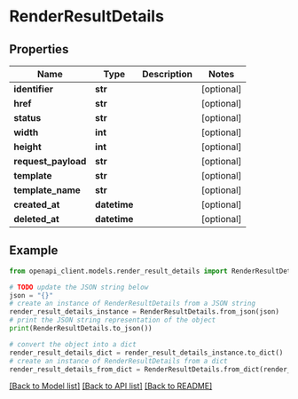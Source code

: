 # RenderResultDetails


## Properties

Name | Type | Description | Notes
------------ | ------------- | ------------- | -------------
**identifier** | **str** |  | [optional] 
**href** | **str** |  | [optional] 
**status** | **str** |  | [optional] 
**width** | **int** |  | [optional] 
**height** | **int** |  | [optional] 
**request_payload** | **str** |  | [optional] 
**template** | **str** |  | [optional] 
**template_name** | **str** |  | [optional] 
**created_at** | **datetime** |  | [optional] 
**deleted_at** | **datetime** |  | [optional] 

## Example

```python
from openapi_client.models.render_result_details import RenderResultDetails

# TODO update the JSON string below
json = "{}"
# create an instance of RenderResultDetails from a JSON string
render_result_details_instance = RenderResultDetails.from_json(json)
# print the JSON string representation of the object
print(RenderResultDetails.to_json())

# convert the object into a dict
render_result_details_dict = render_result_details_instance.to_dict()
# create an instance of RenderResultDetails from a dict
render_result_details_from_dict = RenderResultDetails.from_dict(render_result_details_dict)
```
[[Back to Model list]](../README.md#documentation-for-models) [[Back to API list]](../README.md#documentation-for-api-endpoints) [[Back to README]](../README.md)


